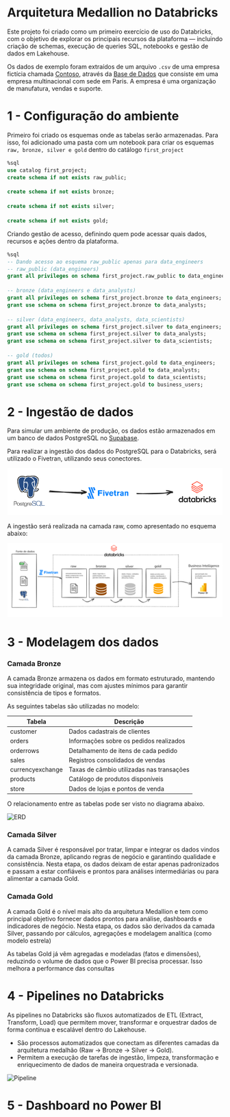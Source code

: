 # Arquitetura Medallion no Databricks

Este projeto foi criado como um primeiro exercício de uso do Databricks, com o objetivo de explorar os principais recursos da plataforma — incluindo criação de schemas, execução de queries SQL, notebooks e gestão de dados em Lakehouse.

Os dados de exemplo foram extraídos de um arquivo `.csv` de uma empresa fictícia chamada [Contoso](https://learn.microsoft.com/pt-br/microsoft-365/enterprise/contoso-overview?view=o365-worldwide), através da [Base de Dados](https://github.com/sql-bi/Contoso-Data-Generator-V2-Data/releases/tag/ready-to-use-data) que consiste em uma empresa multinacional com sede em Paris. A empresa é uma organização de manufatura, vendas e suporte.

# 1 - Configuração do ambiente
Primeiro foi criado os esquemas onde as tabelas serão armazenadas. Para isso, foi adicionado uma pasta com um notebook para criar os esquemas `raw, bronze, silver e gold` dentro do catálogo `first_project`

```sql
%sql
use catalog first_project;
create schema if not exists raw_public;

create schema if not exists bronze;

create schema if not exists silver;

create schema if not exists gold;
```

Criando gestão de acesso, definindo quem pode acessar quais dados, recursos e ações dentro da plataforma.

```sql
%sql
-- Dando acesso ao esquema raw_public apenas para data_engineers
-- raw_public (data_engineers)
grant all privileges on schema first_project.raw_public to data_engineers;

-- bronze (data_engineers e data_analysts)
grant all privileges on schema first_project.bronze to data_engineers;
grant use schema on schema first_project.bronze to data_analysts;

-- silver (data_engineers, data_analysts, data_scientists)
grant all privileges on schema first_project.silver to data_engineers;
grant use schema on schema first_project.silver to data_analysts;
grant use schema on schema first_project.silver to data_scientists;

-- gold (todos)
grant all privileges on schema first_project.gold to data_engineers;
grant use schema on schema first_project.gold to data_analysts;
grant use schema on schema first_project.gold to data_scientists;
grant use schema on schema first_project.gold to business_users;
```

# 2 - Ingestão de dados
Para simular um ambiente de produção, os dados estão armazenados em um banco de dados PostgreSQL no [Supabase](https://supabase.com/).

Para realizar a ingestão dos dados do PostgreSQL para o Databricks, será utilizado o Fivetran, utilizando seus conectores.

![Fivetran](./fivetran.png)

A ingestão será realizada na camada raw, como apresentado no esquema abaixo:

![Medallion](./medallion.png)

# 3 - Modelagem dos dados

### Camada Bronze
A camada Bronze armazena os dados em formato estruturado, mantendo sua integridade original, mas com ajustes mínimos para garantir consistência de tipos e formatos.

As seguintes tabelas são utilizadas no modelo:

| Tabela           | Descrição                                       |
|------------------|-------------------------------------------------|
| customer         | Dados cadastrais de clientes                    |
| orders           | Informações sobre os pedidos realizados         |
| orderrows        | Detalhamento de itens de cada pedido            |
| sales            | Registros consolidados de vendas                |
| currencyexchange | Taxas de câmbio utilizadas nas transações       |
| products         | Catálogo de produtos disponíveis                |
| store            | Dados de lojas e pontos de venda                |

O relacionamento entre as tabelas pode ser visto no diagrama abaixo.

![ERD](./erd_antes.png)

### Camada Silver
A camada Silver é responsável por tratar, limpar e integrar os dados vindos da camada Bronze, aplicando regras de negócio e garantindo qualidade e consistência.
Nesta etapa, os dados deixam de estar apenas padronizados e passam a estar confiáveis e prontos para análises intermediárias ou para alimentar a camada Gold.

### Camada Gold
A camada Gold é o nível mais alto da arquitetura Medallion e tem como principal objetivo fornecer dados prontos para análise, dashboards e indicadores de negócio.
Nesta etapa, os dados são derivados da camada Silver, passando por cálculos, agregações e modelagem analítica (como modelo estrela)

As tabelas Gold já vêm agregadas e modeladas (fatos e dimensões), reduzindo o volume de dados que o Power BI precisa processar. Isso melhora a performance das consultas

# 4 - Pipelines no Databricks
As pipelines no Databricks são fluxos automatizados de ETL (Extract, Transform, Load) que permitem mover, transformar e orquestrar dados de forma contínua e escalável dentro do Lakehouse.

* São processos automatizados que conectam as diferentes camadas da arquitetura medalhão (Raw → Bronze → Silver → Gold).
* Permitem a execução de tarefas de ingestão, limpeza, transformação e enriquecimento de dados de maneira orquestrada e versionada.

![Pipeline](./pipelinedatabricks.png)

# 5 - Dashboard no Power BI